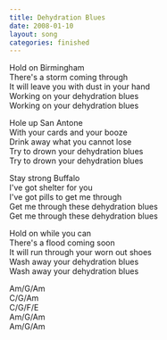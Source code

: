 ```yaml
---
title: Dehydration Blues
date: 2008-01-10
layout: song
categories: finished
---
```

Hold on Birmingham  
There's a storm coming through  
It will leave you with dust in your hand  
Working on your dehydration blues  
Working on your dehydration blues

Hole up San Antone  
With your cards and your booze  
Drink away what you cannot lose  
Try to drown your dehydration blues  
Try to drown your dehydration blues

Stay strong Buffalo  
I've got shelter for you  
I've got pills to get me through  
Get me through these dehydration blues  
Get me through these dehydration blues

Hold on while you can  
There's a flood coming soon  
It will run through your worn out shoes  
Wash away your dehydration blues  
Wash away your dehydration blues

<div class="chords">
  Am/G/Am<br />
  C/G/Am<br />
  C/G/F/E<br />
  Am/G/Am<br />
  Am/G/Am
</div>

